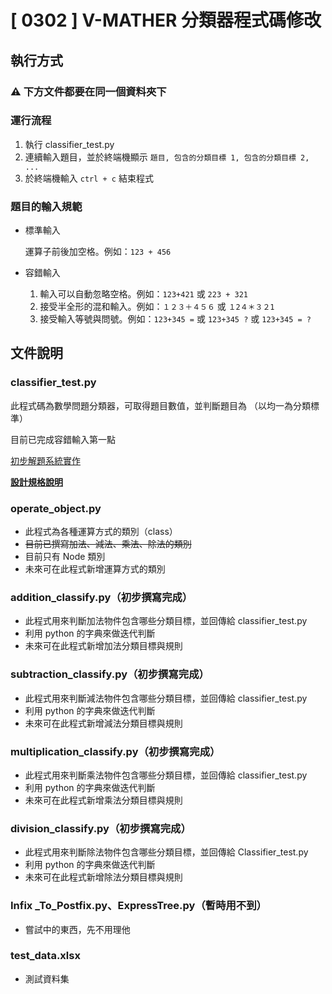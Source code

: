 # [ 0302 ] V-MATHER 分類器程式碼修改

## 執行方式

### ⚠️ 下方文件都要在同一個資料夾下

### 運行流程

1. 執行 classifier_test.py
2. 連續輸入題目，並於終端機顯示 `題目, 包含的分類目標 1, 包含的分類目標 2, ...`
3. 於終端機輸入 `ctrl + c` 結束程式

### 題目的輸入規範

- 標準輸入
    
    運算子前後加空格。例如：`123 + 456`
    
- 容錯輸入
    1. 輸入可以自動忽略空格。例如：`123+421` 或 `223 + 321`
    2. 接受半全形的混和輸入。例如：`１２３＋４５６` 或 `１2４＊３２1`
    3. 接受輸入等號與問號。例如：`123+345 =` 或 `123+345 ?` 或 `123+345 = ?`

## 文件說明

### classifier_test.py

此程式碼為數學問題分類器，可取得題目數值，並判斷題目為 （以均一為分類標準）

目前已完成容錯輸入第一點

[初步解題系統實作](https://www.notion.so/06694af4299445b892e3a9e6f2c2599e)

[**設計規格說明**](https://www.notion.so/f201c65fe79f43bb8f9e1eb4d8ca9948)

### operate_object.py

- 此程式為各種運算方式的類別（class）
- ~~目前已撰寫加法、減法、乘法、除法的類別~~
- 目前只有 Node 類別
- 未來可在此程式新增運算方式的類別

### addition_classify.py（初步撰寫完成）

- 此程式用來判斷加法物件包含哪些分類目標，並回傳給 classifier_test.py
- 利用 python 的字典來做迭代判斷
- 未來可在此程式新增加法分類目標與規則

### subtraction_classify.py（初步撰寫完成）

- 此程式用來判斷減法物件包含哪些分類目標，並回傳給 classifier_test.py
- 利用 python 的字典來做迭代判斷
- 未來可在此程式新增減法分類目標與規則

### multiplication_classify.py（初步撰寫完成）

- 此程式用來判斷乘法物件包含哪些分類目標，並回傳給 classifier_test.py
- 利用 python 的字典來做迭代判斷
- 未來可在此程式新增乘法分類目標與規則

### division_classify.py（初步撰寫完成）

- 此程式用來判斷除法物件包含哪些分類目標，並回傳給 Classifier_test.py
- 利用 python 的字典來做迭代判斷
- 未來可在此程式新增除法分類目標與規則

### Infix _To_Postfix.py、ExpressTree.py（暫時用不到）

- 嘗試中的東西，先不用理他

### test_data.xlsx

- 測試資料集